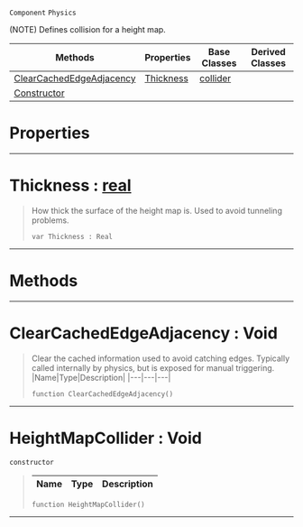  `Component` `Physics`



(NOTE) Defines collision for a height map.

|Methods|Properties|Base Classes|Derived Classes|
|---|---|---|---|
|[ ClearCachedEdgeAdjacency](https://plasmaengine.github.io/PlasmaDocs/Plasma1/C++/code_reference/class_reference/heightmapcollider.markdown#clearcachededgeadjacency)|[ Thickness](https://plasmaengine.github.io/PlasmaDocs/Plasma1/C++/code_reference/class_reference/heightmapcollider.markdown#thickness-plasma-engine-do)|[collider](https://plasmaengine.github.io/PlasmaDocs/Plasma1/C++/code_reference/class_reference/collider.markdown)| |
|[ Constructor](https://plasmaengine.github.io/PlasmaDocs/Plasma1/C++/code_reference/class_reference/heightmapcollider.markdown#heightmapcollider-void)| | | |


 #  Properties


---  
 #  Thickness : [real](https://plasmaengine.github.io/PlasmaDocs/Plasma1/C++/code_reference/lightning_base_types/real.markdown)

> How thick the surface of the height map is. Used to avoid tunneling problems.
> ``` lang=cpp, name=Lightning
> var Thickness : Real


---  
 #  Methods


---  
 #  ClearCachedEdgeAdjacency : Void

> Clear the cached information used to avoid catching edges. Typically called internally by physics, but is exposed for manual triggering.
> |Name|Type|Description|
> |---|---|---|
> ``` lang=cpp, name=Lightning
> function ClearCachedEdgeAdjacency()
> ``` 


---  
 #  HeightMapCollider : Void

 `constructor`

> 
> |Name|Type|Description|
> |---|---|---|
> ``` lang=cpp, name=Lightning
> function HeightMapCollider()
> ``` 


---  
 

 